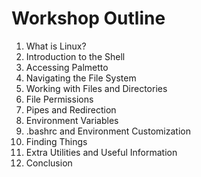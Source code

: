 # Workshop Outline

1. What is Linux?
2. Introduction to the Shell
3. Accessing Palmetto
4. Navigating the File System
5. Working with Files and Directories
6. File Permissions
7. Pipes and Redirection
8. Environment Variables
9. .bashrc and Environment Customization
10. Finding Things
11. Extra Utilities and Useful Information
12. Conclusion
